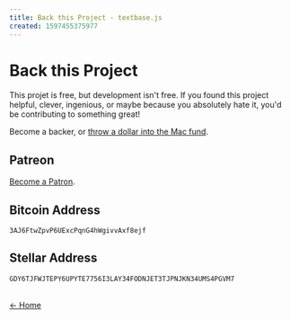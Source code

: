 ```yaml
---
title: Back this Project - textbase.js
created: 1597455375977
---
```


# Back this Project

This projet is free, but development isn't free. If you found this project helpful, clever, ingenious, or maybe because you absolutely hate it, you'd be contributing to something great!

Become a backer, or [throw a dollar into the Mac fund](https://ko-fi.com/al5ina5).

## Patreon

[Become a Patron](https://patreon.com/sebastianalsina).

## Bitcoin Address

```
3AJ6FtwZpvP6UExcPqnG4hWgivvAxf8ejf
```

## Stellar Address

```
GDY6TJFWJTEPY6UPYTE7756I3LAY34FODNJET3TJPNJKN34UMS4PGVM7
```

<br /> [&larr; Home](/)

